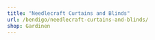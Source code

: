 ```yaml
---
title: "Needlecraft Curtains and Blinds"
url: /bendigo/needlecraft-curtains-and-blinds/
shop: Gardinen
---
```

